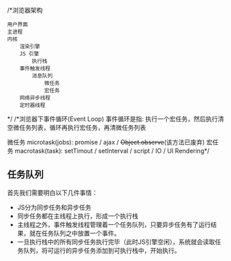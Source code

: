 
/*浏览器架构

    用户界面
    主进程
    内核
        渲染引擎
        JS 引擎
            执行栈
        事件触发线程
            消息队列
                微任务
                宏任务
        网络异步线程
        定时器线程
*/
/*浏览器下事件循环(Event Loop)
事件循环是指: 执行一个宏任务，然后执行清空微任务列表，循环再执行宏任务，再清微任务列表

微任务 microtask(jobs): promise / ajax / ~~Object.observe~~(该方法已废弃)
宏任务 macrotask(task): setTimout / setInterval / script / IO / UI Rendering*/

## 任务队列
首先我们需要明白以下几件事情：
- JS分为同步任务和异步任务
- 同步任务都在主线程上执行，形成一个执行栈
- 主线程之外，事件触发线程管理着一个任务队列，只要异步任务有了运行结果，就在任务队列之中放置一个事件。
- 一旦执行栈中的所有同步任务执行完毕（此时JS引擎空闲），系统就会读取任务队列，将可运行的异步任务添加到可执行栈中，开始执行。